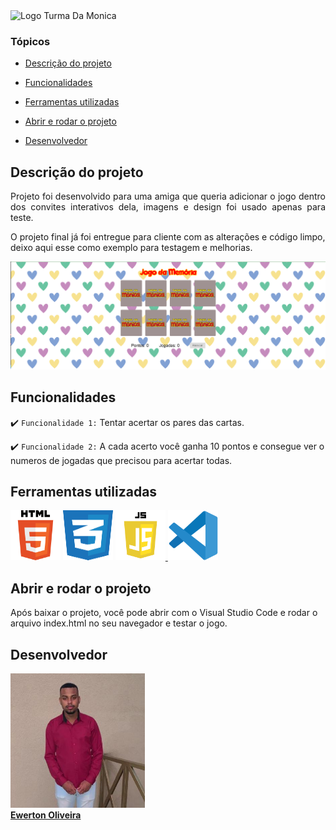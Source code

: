 <img src="https://github.com/EwertonOliveirax/Jogo-da-Memoria/blob/main/img/Turma_da_M%C3%B4nica_Logo.png" alt="Logo Turma Da Monica" width="200"/>

### Tópicos 

- [Descrição do projeto](#descrição-do-projeto)

- [Funcionalidades](#funcionalidades)

- [Ferramentas utilizadas](#ferramentas-utilizadas)

- [Abrir e rodar o projeto](#abrir-e-rodar-o-projeto)

- [Desenvolvedor](#desenvolvedor)

## Descrição do projeto 

<p align="justify">
 Projeto foi desenvolvido para uma amiga que queria adicionar o jogo dentro dos convites interativos dela, imagens e design foi usado apenas para teste.
 
 O projeto final já foi entregue para cliente com as alterações e código limpo, deixo aqui esse como exemplo para testagem e melhorias.
</p>

![Descrição do projeto Jogo-da-Memoria](https://github.com/EwertonOliveirax/Jogo-da-Memoria/blob/main/img/print-tela.png)
</p>

## Funcionalidades

:heavy_check_mark: `Funcionalidade 1:` Tentar acertar os pares das cartas.

:heavy_check_mark: `Funcionalidade 2:` A cada acerto você ganha 10 pontos e consegue ver o numeros de jogadas que precisou para acertar todas.

## Ferramentas utilizadas

<a href="https://developer.mozilla.org/pt-BR/docs/Web/HTML" target="_blank"> <img src="https://github.com/EwertonOliveirax/Ping-Pong/blob/main/img/logo_html5.png" alt="HTML5" width="80" height="80"/></a> <a href="https://developer.mozilla.org/en-US/docs/Web/CSS" target="_blank"> <img src="https://github.com/EwertonOliveirax/Jogo-da-Memoria/blob/main/img/css.png" alt="CSS3" width="80" height="80"/></a> <a href="https://www.javascript.com/about" target="_blank"> <img src="https://github.com/EwertonOliveirax/Ping-Pong/blob/main/img/logo_javaScript.png" alt="JavaScript" width="80" height="80"/> </a> <a href="https://code.visualstudio.com/" target="_blank"> <img src="https://github.com/EwertonOliveirax/Ping-Pong/blob/main/img/logo_visual.png" alt="VisualCode" width="80" height="80"/> </a>

###

## Abrir e rodar o projeto

Após baixar o projeto, você pode abrir com o Visual Studio Code e rodar o arquivo index.html no seu navegador e testar o jogo. 

## Desenvolvedor

[<img src="https://github.com/EwertonOliveirax/Ping-Pong/blob/main/img/desenvolvedor.jpg" width=215><br><b>Ewerton Oliveira</b>](https://github.com/EwertonOliveirax) 

